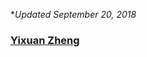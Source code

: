
**Updated September 20, 2018*


### [Yixuan Zheng][CV]
[CV]:{{site.url}}/_includes/CV/C.V._Yixuan_Zheng.Aug2018.pdf



